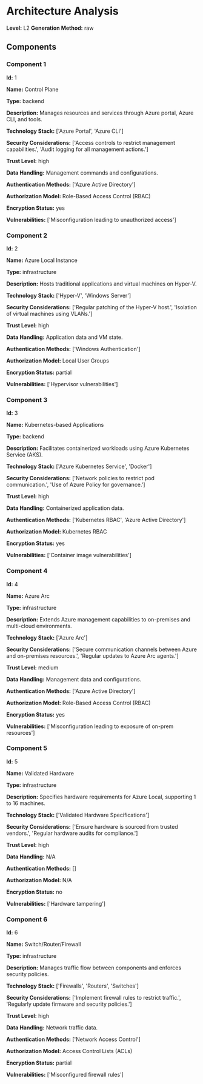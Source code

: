 # Architecture Analysis

**Level:** L2
**Generation Method:** raw

## Components

### Component 1

**Id:** 1

**Name:** Control Plane

**Type:** backend

**Description:** Manages resources and services through Azure portal, Azure CLI, and tools.

**Technology Stack:** ['Azure Portal', 'Azure CLI']

**Security Considerations:** ['Access controls to restrict management capabilities.', 'Audit logging for all management actions.']

**Trust Level:** high

**Data Handling:** Management commands and configurations.

**Authentication Methods:** ['Azure Active Directory']

**Authorization Model:** Role-Based Access Control (RBAC)

**Encryption Status:** yes

**Vulnerabilities:** ['Misconfiguration leading to unauthorized access']

### Component 2

**Id:** 2

**Name:** Azure Local Instance

**Type:** infrastructure

**Description:** Hosts traditional applications and virtual machines on Hyper-V.

**Technology Stack:** ['Hyper-V', 'Windows Server']

**Security Considerations:** ['Regular patching of the Hyper-V host.', 'Isolation of virtual machines using VLANs.']

**Trust Level:** high

**Data Handling:** Application data and VM state.

**Authentication Methods:** ['Windows Authentication']

**Authorization Model:** Local User Groups

**Encryption Status:** partial

**Vulnerabilities:** ['Hypervisor vulnerabilities']

### Component 3

**Id:** 3

**Name:** Kubernetes-based Applications

**Type:** backend

**Description:** Facilitates containerized workloads using Azure Kubernetes Service (AKS).

**Technology Stack:** ['Azure Kubernetes Service', 'Docker']

**Security Considerations:** ['Network policies to restrict pod communication.', 'Use of Azure Policy for governance.']

**Trust Level:** high

**Data Handling:** Containerized application data.

**Authentication Methods:** ['Kubernetes RBAC', 'Azure Active Directory']

**Authorization Model:** Kubernetes RBAC

**Encryption Status:** yes

**Vulnerabilities:** ['Container image vulnerabilities']

### Component 4

**Id:** 4

**Name:** Azure Arc

**Type:** infrastructure

**Description:** Extends Azure management capabilities to on-premises and multi-cloud environments.

**Technology Stack:** ['Azure Arc']

**Security Considerations:** ['Secure communication channels between Azure and on-premises resources.', 'Regular updates to Azure Arc agents.']

**Trust Level:** medium

**Data Handling:** Management data and configurations.

**Authentication Methods:** ['Azure Active Directory']

**Authorization Model:** Role-Based Access Control (RBAC)

**Encryption Status:** yes

**Vulnerabilities:** ['Misconfiguration leading to exposure of on-prem resources']

### Component 5

**Id:** 5

**Name:** Validated Hardware

**Type:** infrastructure

**Description:** Specifies hardware requirements for Azure Local, supporting 1 to 16 machines.

**Technology Stack:** ['Validated Hardware Specifications']

**Security Considerations:** ['Ensure hardware is sourced from trusted vendors.', 'Regular hardware audits for compliance.']

**Trust Level:** high

**Data Handling:** N/A

**Authentication Methods:** []

**Authorization Model:** N/A

**Encryption Status:** no

**Vulnerabilities:** ['Hardware tampering']

### Component 6

**Id:** 6

**Name:** Switch/Router/Firewall

**Type:** infrastructure

**Description:** Manages traffic flow between components and enforces security policies.

**Technology Stack:** ['Firewalls', 'Routers', 'Switches']

**Security Considerations:** ['Implement firewall rules to restrict traffic.', 'Regularly update firmware and security policies.']

**Trust Level:** high

**Data Handling:** Network traffic data.

**Authentication Methods:** ['Network Access Control']

**Authorization Model:** Access Control Lists (ACLs)

**Encryption Status:** partial

**Vulnerabilities:** ['Misconfigured firewall rules']

